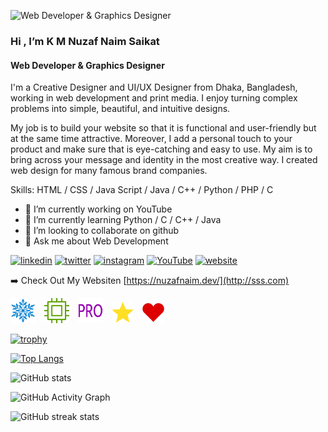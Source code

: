 ![Web Developer & Graphics Designer](https://i.imgur.com/JBytyWc.jpg)

### Hi , I’m K M Nuzaf Naim Saikat
#### Web Developer & Graphics Designer

I'm a Creative Designer and UI/UX Designer from Dhaka, Bangladesh, working in web development and print media. I enjoy turning complex problems into simple, beautiful, and intuitive designs.

My job is to build your website so that it is functional and user-friendly but at the same time attractive. Moreover, I add a personal touch to your product and make sure that is eye-catching and easy to use. My aim is to bring across your message and identity in the most creative way. I created web design for many famous brand companies.

Skills: HTML / CSS / Java Script / Java / C++ / Python / PHP / C

- 🔭 I’m currently working on YouTube 
- 🌱 I’m currently learning Python / C / C++ / Java 
- 👯 I’m looking to collaborate on github 
- 💬 Ask me about Web Development 


[<img src='https://camo.githubusercontent.com/a493f6833f99fb3c85788d6d9305e6b7a42b838e5ee5d138fd9a8214a7e77472/68747470733a2f2f696d672e736869656c64732e696f2f62616467652f6c696e6b6564696e2d2532333030373742352e7376673f267374796c653d666f722d7468652d6261646765266c6f676f3d6c696e6b6564696e266c6f676f436f6c6f723d7768697465' alt='linkedin' height='30'>](https://www.linkedin.com/in/nuzafnaim/)  [<img src='https://camo.githubusercontent.com/e1c2fd3bcd4ed13889ed78d1e814261a7cfbc79ae826198b7813850b15a8d956/68747470733a2f2f696d672e736869656c64732e696f2f62616467652f747769747465722d2532333144413146322e7376673f267374796c653d666f722d7468652d6261646765266c6f676f3d74776974746572266c6f676f436f6c6f723d7768697465' alt='twitter' height='30'>](https://www.facebook.com/saikat.khandoker.bd)  [<img src='https://camo.githubusercontent.com/5c3f3164b340475c38f1ec3d8c6d0c6e8656fbccac25d06cfb86477079b88638/68747470733a2f2f696d672e736869656c64732e696f2f62616467652f696e7374616772616d2d2532334534343035462e7376673f267374796c653d666f722d7468652d6261646765266c6f676f3d696e7374616772616d266c6f676f436f6c6f723d7768697465' alt='instagram' height='30'>](https://www.instagram.com/nzfbd/)  [<img src='https://cdn.jsdelivr.net/npm/simple-icons@3.0.1/icons/youtube.svg' alt='YouTube' height='40'>](https://www.youtube.com/channel/SaikatKhandoker)  [<img src='https://cdn.jsdelivr.net/npm/simple-icons@3.0.1/icons/icloud.svg' alt='website' height='40'>](https://nuzafnaim.com)  

➡️ Check Out My Websiten [https://nuzafnaim.dev/](http://sss.com)

<a href='https://archiveprogram.github.com/'><img src='https://raw.githubusercontent.com/acervenky/animated-github-badges/master/assets/acbadge.gif' width='40' height='40'></a> <a href='https://docs.github.com/en/developers'><img src='https://raw.githubusercontent.com/acervenky/animated-github-badges/master/assets/devbadge.gif' width='40' height='40'></a> <a href='https://github.com/pricing'><img src='https://raw.githubusercontent.com/acervenky/animated-github-badges/master/assets/pro.gif' width='40' height='40'></a> <a href='https://stars.github.com/'><img src='https://raw.githubusercontent.com/acervenky/animated-github-badges/master/assets/starbadge.gif' width='35' height='35'></a> <a href='https://docs.github.com/en/github/supporting-the-open-source-community-with-github-sponsors'><img src='https://raw.githubusercontent.com/acervenky/animated-github-badges/master/assets/sponsorbadge.gif' width='35' height='35'></a> 

[![trophy](https://github-profile-trophy.vercel.app/?username=NuzafNaim)](https://github.com/ryo-ma/github-profile-trophy)

[![Top Langs](https://github-readme-stats.vercel.app/api/top-langs/?username=NuzafNaim)](https://github.com/anuraghazra/github-readme-stats)

![GitHub stats](https://github-readme-stats.vercel.app/api?username=NuzafNaim&show_icons=true)  

![GitHub Activity Graph](https://activity-graph.herokuapp.com/graph?username=NuzafNaim)  

![GitHub streak stats](https://github-readme-streak-stats.herokuapp.com/?user=NuzafNaim)  

